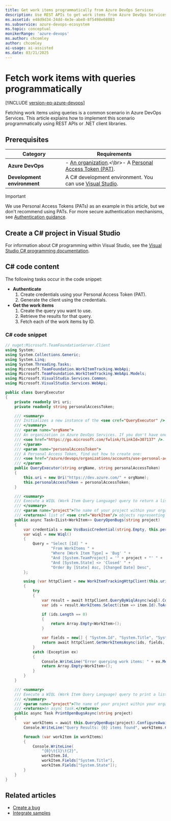 ```yaml
---
title: Get work items programmatically from Azure DevOps Services
description: Use REST APIs to get work items from Azure DevOps Services with queries in your own custom apps.
ms.assetid: e48d9d34-24dd-4e3e-abe8-8f5498e08083
ms.subservice: azure-devops-ecosystem
ms.topic: conceptual
monikerRange: 'azure-devops'
ms.author: chcomley
author: chcomley
ai-usage: ai-assisted
ms.date: 03/21/2025
---
```


# Fetch work items with queries programmatically 

[!INCLUDE [version-eq-azure-devops](../../includes/version-eq-azure-devops.md)]

Fetching work items using queries is a common scenario in Azure DevOps Services. This article explains how to implement this scenario programmatically using REST APIs or .NET client libraries.

## Prerequisites

| Category | Requirements |
|--------------|-------------|
|**Azure DevOps** | - [An organization](https://go.microsoft.com/fwlink/?LinkId=307137).<\br>- A [Personal Access Token (PAT)](../../organizations/accounts/use-personal-access-tokens-to-authenticate.md).|
|**Development environment**| A C# development environment. You can use [Visual Studio](https://visualstudio.microsoft.com/vs/).|

> [!IMPORTANT]
> We use Personal Access Tokens (PATs) as an example in this article, but we don't recommend using PATs. For more secure authentication mechanisms, see [Authentication guidance](../get-started/authentication/authentication-guidance.md).

## Create a C# project in Visual Studio

For information about C# programming within Visual Studio, see the [Visual Studio C# programming documentation](/dotnet/csharp/programming-guide/inside-a-program/).

## C# code content

The following tasks occur in the code snippet:

- **Authenticate**
   1. Create credentials using your Personal Access Token (PAT).
   2. Generate the client using the credentials.
- **Get the work items**
   1. Create the query you want to use.
   2. Retrieve the results for that query.
   3. Fetch each of the work items by ID.

### C# code snippet

```cs
// nuget:Microsoft.TeamFoundationServer.Client
using System;
using System.Collections.Generic;
using System.Linq;
using System.Threading.Tasks;
using Microsoft.TeamFoundation.WorkItemTracking.WebApi;
using Microsoft.TeamFoundation.WorkItemTracking.WebApi.Models;
using Microsoft.VisualStudio.Services.Common;
using Microsoft.VisualStudio.Services.WebApi;

public class QueryExecutor
{
    private readonly Uri uri;
    private readonly string personalAccessToken;

    /// <summary>
    /// Initializes a new instance of the <see cref="QueryExecutor" /> class.
    /// </summary>
    /// <param name="orgName">
    /// An organization in Azure DevOps Services. If you don't have one, you can create one for free:
    /// <see href="https://go.microsoft.com/fwlink/?LinkId=307137" />.
    /// </param>
    /// <param name="personalAccessToken">
    /// A Personal Access Token, find out how to create one:
    /// <see href="/azure/devops/organizations/accounts/use-personal-access-tokens-to-authenticate?view=azure-devops" />.
    /// </param>
    public QueryExecutor(string orgName, string personalAccessToken)
    {
        this.uri = new Uri("https://dev.azure.com/" + orgName);
        this.personalAccessToken = personalAccessToken;
    }

    /// <summary>
    /// Execute a WIQL (Work Item Query Language) query to return a list of open bugs.
    /// </summary>
    /// <param name="project">The name of your project within your organization.</param>
    /// <returns>A list of <see cref="WorkItem"/> objects representing all the open bugs.</returns>
    public async Task<IList<WorkItem>> QueryOpenBugs(string project)
    {
        var credentials = new VssBasicCredential(string.Empty, this.personalAccessToken);
        var wiql = new Wiql()
        {
            Query = "Select [Id] " +
                    "From WorkItems " +
                    "Where [Work Item Type] = 'Bug' " +
                    "And [System.TeamProject] = '" + project + "' " +
                    "And [System.State] <> 'Closed' " +
                    "Order By [State] Asc, [Changed Date] Desc",
        };

        using (var httpClient = new WorkItemTrackingHttpClient(this.uri, new VssCredentials(credentials)))
        {
            try
            {
                var result = await httpClient.QueryByWiqlAsync(wiql).ConfigureAwait(false);
                var ids = result.WorkItems.Select(item => item.Id).ToArray();

                if (ids.Length == 0)
                {
                    return Array.Empty<WorkItem>();
                }

                var fields = new[] { "System.Id", "System.Title", "System.State" };
                return await httpClient.GetWorkItemsAsync(ids, fields, result.AsOf).ConfigureAwait(false);
            }
            catch (Exception ex)
            {
                Console.WriteLine("Error querying work items: " + ex.Message);
                return Array.Empty<WorkItem>();
            }
        }
    }

    /// <summary>
    /// Execute a WIQL (Work Item Query Language) query to print a list of open bugs.
    /// </summary>
    /// <param name="project">The name of your project within your organization.</param>
    /// <returns>An async task.</returns>
    public async Task PrintOpenBugsAsync(string project)
    {
        var workItems = await this.QueryOpenBugs(project).ConfigureAwait(false);
        Console.WriteLine("Query Results: {0} items found", workItems.Count);

        foreach (var workItem in workItems)
        {
            Console.WriteLine(
                "{0}\t{1}\t{2}",
                workItem.Id,
                workItem.Fields["System.Title"],
                workItem.Fields["System.State"]);
        }
    }
}
```

## Related articles

- [Create a bug](./create-bug-quickstart.md)
- [Integrate samples](../get-started/client-libraries/samples.md)
